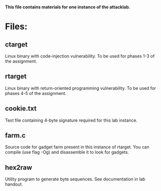 **This file contains materials for one instance of the attacklab.**

# Files:

## ctarget

Linux binary with code-injection vulnerability.  To be used for phases
1-3 of the assignment.

## rtarget

Linux binary with return-oriented programming vulnerability.  To be
used for phases 4-5 of the assignment.

## cookie.txt

Text file containing 4-byte signature required for this lab instance.

## farm.c

Source code for gadget farm present in this instance of rtarget.  You
can compile (use flag -Og) and disassemble it to look for gadgets.

## hex2raw

Utility program to generate byte sequences.  See documentation in lab
handout.